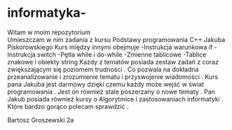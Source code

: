 # informatyka-
Witam w moim repozytorium  
Umieszczam w nim zadania z kursu Podstawy programowania C++ Jakuba Piskorowskiego
Kurs między innymi obejmuje 
-Instrukcja warunkowa if
-Instrukcja switch
-Pętla while i do-while
-Zmienne tablicowe
-Tablice znakowe i obiekty string
Każdy z tematów posiada zestaw zadań z coraz zwiększającym się poziomem trudności .
Co pozwala na dokładna przeanalizowanie i zrozumienie tematu i przyswojenie wiadomości .
Kurs pana Jakuba jest darmowy dzięki czemu każdy może wejść w świat programowania .
Jest on również stale poszerzany o nowe tematy .
Pan Jakub posiada również kursy o Algorytmice i zastosowaniach informatyki .
Które bardzo gorąco polecam sprawdzić .

Bartosz Groszewski 2a
